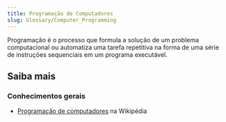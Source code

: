 ```yaml
---
title: Programação de Computadores
slug: Glossary/Computer_Programming
---
```


Programação é o processo que formula a solução de um problema computacional ou automatiza uma tarefa repetitiva na forma de uma série de instruções sequenciais em um programa executável.

## Saiba mais

### Conhecimentos gerais

- [Programação de computadores](https://pt.wikipedia.org/wiki/Programação_de_computadores) na Wikipédia
